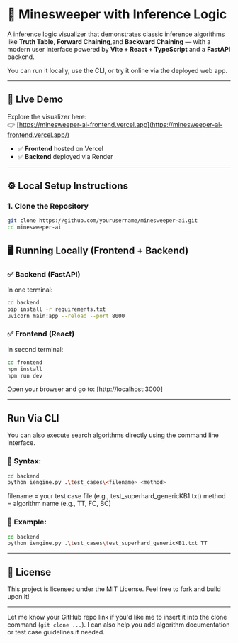 # 🤖 Minesweeper with Inference Logic

A inference logic visualizer that demonstrates classic inference algorithms like **Truth Table**, **Forward Chaining**,and **Backward Chaining** — with a modern user interface powered by **Vite + React + TypeScript** and a **FastAPI** backend.

You can run it locally, use the CLI, or try it online via the deployed web app.

---

## 🔗 Live Demo

Explore the visualizer here:  
👉 [https://minesweeper-ai-frontend.vercel.app](https://minesweeper-ai-frontend.vercel.app/)

- ✅ **Frontend** hosted on Vercel  
- ✅ **Backend** deployed via Render

---

## ⚙️ Local Setup Instructions

### 1. Clone the Repository

```bash
git clone https://github.com/yourusername/minesweeper-ai.git
cd minesweeper-ai
```
## 🖥️ Running Locally (Frontend + Backend)

### ✅ Backend (FastAPI) 

In one terminal:
```bash
cd backend
pip install -r requirements.txt
uvicorn main:app --reload --port 8000
```

### ✅ Frontend (React)

In second terminal:
```bash
cd frontend
npm install
npm run dev
```
Open your browser and go to: [http://localhost:3000]

---

## Run Via CLI

You can also execute search algorithms directly using the command line interface.

### 📌 Syntax:

```bash
cd backend
python iengine.py .\test_cases\<filename> <method>
```
filename = your test case file (e.g., test_superhard_genericKB1.txt)
method = algorithm name (e.g., TT, FC, BC)

### 🧪 Example:

```bash
cd backend
python iengine.py .\test_cases\test_superhard_genericKB1.txt TT
```

---

## 📄 License

This project is licensed under the MIT License.
Feel free to fork and build upon it!

---

Let me know your GitHub repo link if you'd like me to insert it into the clone command (`git clone ...`). I can also help you add algorithm documentation or test case guidelines if needed.

